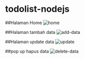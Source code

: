# todolist-nodejs

##Halaman Home
![home](https://user-images.githubusercontent.com/30191386/71642930-6a410380-2ce5-11ea-98f7-14d20d1c47f5.JPG)

##Halaman tambah data
![add-data](https://user-images.githubusercontent.com/30191386/71642926-4f6e8f00-2ce5-11ea-809d-3cb0e56f4ffc.JPG)

##Halaman update data
![update](https://user-images.githubusercontent.com/30191386/71642953-a8d6be00-2ce5-11ea-9a82-109c3ddf224c.JPG)

##pop up hapus data
![delete-data](https://user-images.githubusercontent.com/30191386/71642950-a5dbcd80-2ce5-11ea-8689-bd5fb24bf188.JPG)
